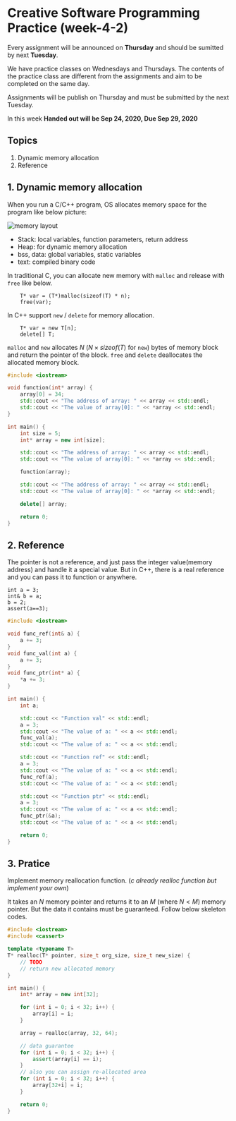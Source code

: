 # Creative Software Programming Practice (week-4-2)

Every assignment will be announced on **Thursday** and should be sumitted by next **Tuesday**.

We have practice classes on Wednesdays and Thursdays. 
The contents of the practice class are different from the assignments and aim to be completed on the same day.

Assignments will be publish on Thursday and must be submitted by the next Tuesday.

In this week **Handed out will be Sep 24, 2020, Due Sep 29, 2020**

## Topics

1. Dynamic memory allocation
2. Reference

## 1. Dynamic memory allocation

When you run a C/C++ program, OS allocates memory space for the program like below picture:

![memory layout](https://miro.medium.com/max/1103/1*953YGfYnTKUgAQF54fAWWg.gif)

- Stack: local variables, function parameters, return address
- Heap: for dynamic memory allocation
- bss, data: global variables, static variables
- text: compiled binary code

In traditional C, you can allocate new memory with `malloc` and release with `free` like below.

```
    T* var = (T*)malloc(sizeof(T) * n);
    free(var);
```

In C++ support `new` / `delete` for memory allocation.
```
    T* var = new T[n];
    delete[] T;
```

`malloc` and `new` allocates $N$ ($N \times sizeof(T)$ for `new`) bytes of memory block and return the pointer of the block. `free` and `delete` deallocates the allocated memory block.


```c++
#include <iostream>

void function(int* array) {
    array[0] = 34;
    std::cout << "The address of array: " << array << std::endl;
    std::cout << "The value of array[0]: " << *array << std::endl;
}

int main() {
    int size = 5;
    int* array = new int[size];

    std::cout << "The address of array: " << array << std::endl;
    std::cout << "The value of array[0]: " << *array << std::endl;

    function(array);

    std::cout << "The address of array: " << array << std::endl;
    std::cout << "The value of array[0]: " << *array << std::endl;

    delete[] array;

    return 0;
}
```

## 2. Reference

The pointer is not a reference, and just pass the integer value(memory address) and handle it a special value. But in C++, there is a real reference and you can pass it to function or anywhere.
```
int a = 3;
int& b = a;
b = 2;
assert(a==3);
```


```c++
#include <iostream>

void func_ref(int& a) {
    a += 3;
}
void func_val(int a) {
    a += 3;
}
void func_ptr(int* a) {
    *a += 3;
}

int main() {
    int a;

    std::cout << "Function val" << std::endl;
    a = 3;
    std::cout << "The value of a: " << a << std::endl;
    func_val(a);
    std::cout << "The value of a: " << a << std::endl;

    std::cout << "Function ref" << std::endl;
    a = 3;
    std::cout << "The value of a: " << a << std::endl;
    func_ref(a);
    std::cout << "The value of a: " << a << std::endl;

    std::cout << "Function ptr" << std::endl;
    a = 3;
    std::cout << "The value of a: " << a << std::endl;
    func_ptr(&a);
    std::cout << "The value of a: " << a << std::endl;

    return 0;
}
```

## 3. Pratice

Implement memory reallocation function. (*c already realloc function but implement your own*)

It takes an $N$ memory pointer and returns it to an $M$ (where $N < M$) memory pointer. But the data it contains must be guaranteed. Follow below skeleton codes.


```c++
#include <iostream>
#include <cassert>

template <typename T>
T* realloc(T* pointer, size_t org_size, size_t new_size) {
    // TODO
    // return new allocated memory
}

int main() {
    int* array = new int[32];

    for (int i = 0; i < 32; i++) {
        array[i] = i;
    }

    array = realloc(array, 32, 64);

    // data guarantee
    for (int i = 0; i < 32; i++) {
        assert(array[i] == i);
    }
    // also you can assign re-allocated area
    for (int i = 0; i < 32; i++) {
        array[32+i] = i;
    }

    return 0;
}
```


```c++

```
